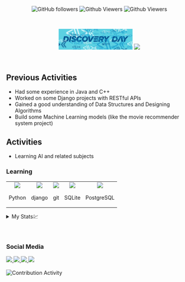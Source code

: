 <p align="center" style="z-index:100">
<img alt="GitHub followers" width="90" src="https://img.shields.io/github/followers/danialazimi10?style=plastic&color=red">
<img alt="Github Viewers" width="130" src="https://komarev.com/ghpvc/?username=danialazimi10&style=plastic&color=green">
<img alt="Github Viewers" width="170" src="https://wakatime.com/badge/user/9b9f332b-8da5-4288-8598-27b8fe015770/project/e84f40d2-ff29-40aa-9a50-0f232e1bb85a.svg">
</p>
<br>

<p align="center">
 <img src="ezgif.com-gif-maker.gif" width="200;"/>
 <img src="https://github-readme-stats.vercel.app/api?username=danialazimi10&show_icons=true&theme=default" width="500"/>
</p>


<br>

## Previous Activities

<ul>
 <li>
  Had some experience in Java and C++
  </li>
 <li>
  Worked on some Django projects with RESTful APIs
 </li>
 <li>
  Gained a good understanding of Data Structures and Designing Algorithms
 </li>
 <li>
  Build some Machine Learning models (like the movie recommender system project)
 </li>
</ul>

## Activities

<ul>
 <li>
  Learning AI and related subjects
  </li>
</ul>

### Learning
<table>
<tr>
<td align="center">
<img src="https://www.vectorlogo.zone/logos/python/python-icon.svg" width="100"/>
<p align="center">
Python
</p>
</td>
<td align="center">
<img src="https://www.vectorlogo.zone/logos/djangoproject/djangoproject-icon.svg" width="100"/>
<p align="center">
django
</p>
</td>
<td align="center">
<img src="https://www.vectorlogo.zone/logos/git-scm/git-scm-icon.svg" width="100"/>
<p align="center">
git
 <td align="center">
<img src="https://www.vectorlogo.zone/logos/sqlite/sqlite-icon.svg" width="100"/>
<p align="center">
SQLite
 <td align="center">
<img src="https://www.vectorlogo.zone/logos/postgresql/postgresql-icon.svg" width="100"/>
<p align="center">
PostgreSQL
</p>
</td>
</tr>
<table>
 
 

<details>
 <summary>My Stats💹</summary>
<img src="https://wakatime.com/share/@9b9f332b-8da5-4288-8598-27b8fe015770/57aa9f0b-d427-4bb0-a520-49d08faaac7d.svg" width="350">
<img alt="Github Viewers" width="350" src="https://github-readme-stats.vercel.app/api/top-langs/?username=danialazimi10&layout=compact&langs_count=10&theme=buefy">

</details>

<br>

                                                                                        
<br>  

### Social Media 
<a href="https://gitlab.com/azimidanial1380">
    <img src="https://www.vectorlogo.zone/logos/gitlab/gitlab-icon.svg" width="25">
</a>
<a href="https://www.linkedin.com/in/danial-azimi-1256a821a">
    <img src="https://www.vectorlogo.zone/logos/linkedin/linkedin-tile.svg" width="25">
</a>
<a href="https://www.instagram.com/danialazimi10">
     <img src="https://www.vectorlogo.zone/logos/instagram/instagram-tile.svg" width="25">
</a>
<a href="mailto:azimidanial1380@gmail.com">
    <img src="https://www.vectorlogo.zone/logos/gmail/gmail-icon.svg" width="25">
</a>

<br>
<br>
<img alt="Contribution Activity" src="https://activity-graph.herokuapp.com/graph?username=danialazimi10&bg_color=#090824&color=0095d9&line=#012413&point=#cad9d1" width="1000"/>

<!-- <p align="center">
<img src="mern.gif" width="600"/>
</p> -->
<br>
                                            
                               

